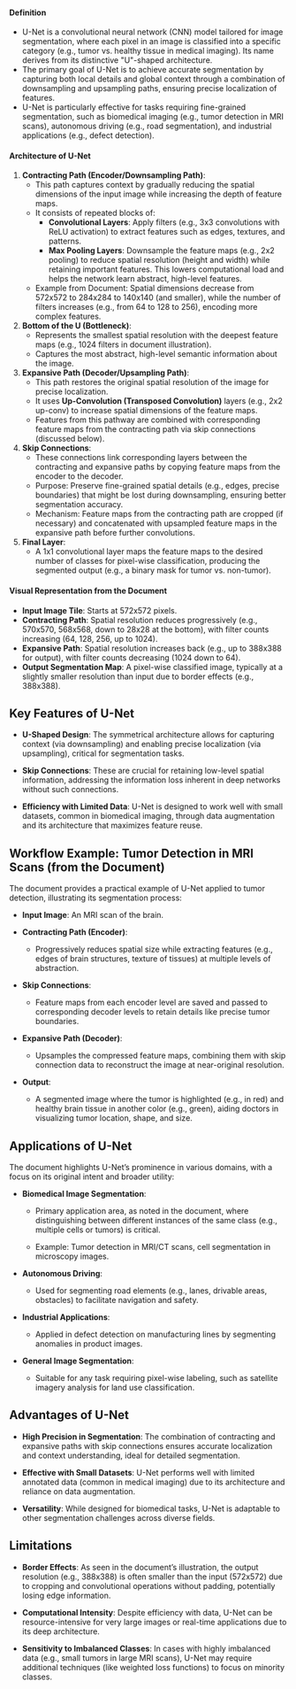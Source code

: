 #### Definition
- U-Net is a convolutional neural network (CNN) model tailored for image segmentation, where each pixel in an image is classified into a specific category (e.g., tumor vs. healthy tissue in medical imaging). Its name derives from its distinctive "U"-shaped architecture.
- The primary goal of U-Net is to achieve accurate segmentation by capturing both local details and global context through a combination of downsampling and upsampling paths, ensuring precise localization of features.
- U-Net is particularly effective for tasks requiring fine-grained segmentation, such as biomedical imaging (e.g., tumor detection in MRI scans), autonomous driving (e.g., road segmentation), and industrial applications (e.g., defect detection).

#### Architecture of U-Net
1. **Contracting Path (Encoder/Downsampling Path)**:
    - This path captures context by gradually reducing the spatial dimensions of the input image while increasing the depth of feature maps.
    - It consists of repeated blocks of:
        - **Convolutional Layers**: Apply filters (e.g., 3x3 convolutions with ReLU activation) to extract features such as edges, textures, and patterns.
        - **Max Pooling Layers**: Downsample the feature maps (e.g., 2x2 pooling) to reduce spatial resolution (height and width) while retaining important features. This lowers computational load and helps the network learn abstract, high-level features.
    - Example from Document: Spatial dimensions decrease from 572x572 to 284x284 to 140x140 (and smaller), while the number of filters increases (e.g., from 64 to 128 to 256), encoding more complex features.
2. **Bottom of the U (Bottleneck)**:
    - Represents the smallest spatial resolution with the deepest feature maps (e.g., 1024 filters in document illustration).
    - Captures the most abstract, high-level semantic information about the image.
3. **Expansive Path (Decoder/Upsampling Path)**:
    - This path restores the original spatial resolution of the image for precise localization.
    - It uses **Up-Convolution (Transposed Convolution)** layers (e.g., 2x2 up-conv) to increase spatial dimensions of the feature maps.
    - Features from this pathway are combined with corresponding feature maps from the contracting path via skip connections (discussed below).
4. **Skip Connections**:
    - These connections link corresponding layers between the contracting and expansive paths by copying feature maps from the encoder to the decoder.
    - Purpose: Preserve fine-grained spatial details (e.g., edges, precise boundaries) that might be lost during downsampling, ensuring better segmentation accuracy.
    - Mechanism: Feature maps from the contracting path are cropped (if necessary) and concatenated with upsampled feature maps in the expansive path before further convolutions.
5. **Final Layer**:
    - A 1x1 convolutional layer maps the feature maps to the desired number of classes for pixel-wise classification, producing the segmented output (e.g., a binary mask for tumor vs. non-tumor).

#### Visual Representation from the Document

- **Input Image Tile**: Starts at 572x572 pixels.
- **Contracting Path**: Spatial resolution reduces progressively (e.g., 570x570, 568x568, down to 28x28 at the bottom), with filter counts increasing (64, 128, 256, up to 1024).
- **Expansive Path**: Spatial resolution increases back (e.g., up to 388x388 for output), with filter counts decreasing (1024 down to 64).
- **Output Segmentation Map**: A pixel-wise classified image, typically at a slightly smaller resolution than input due to border effects (e.g., 388x388).
## Key Features of U-Net

- **U-Shaped Design**: The symmetrical architecture allows for capturing context (via downsampling) and enabling precise localization (via upsampling), critical for segmentation tasks.
    
- **Skip Connections**: These are crucial for retaining low-level spatial information, addressing the information loss inherent in deep networks without such connections.
    
- **Efficiency with Limited Data**: U-Net is designed to work well with small datasets, common in biomedical imaging, through data augmentation and its architecture that maximizes feature reuse.
    

## Workflow Example: Tumor Detection in MRI Scans (from the Document)

The document provides a practical example of U-Net applied to tumor detection, illustrating its segmentation process:

- **Input Image**: An MRI scan of the brain.
    
- **Contracting Path (Encoder)**:
    
    - Progressively reduces spatial size while extracting features (e.g., edges of brain structures, texture of tissues) at multiple levels of abstraction.
        
- **Skip Connections**:
    
    - Feature maps from each encoder level are saved and passed to corresponding decoder levels to retain details like precise tumor boundaries.
        
- **Expansive Path (Decoder)**:
    
    - Upsamples the compressed feature maps, combining them with skip connection data to reconstruct the image at near-original resolution.
        
- **Output**:
    
    - A segmented image where the tumor is highlighted (e.g., in red) and healthy brain tissue in another color (e.g., green), aiding doctors in visualizing tumor location, shape, and size.
        

## Applications of U-Net

The document highlights U-Net’s prominence in various domains, with a focus on its original intent and broader utility:

- **Biomedical Image Segmentation**:
    
    - Primary application area, as noted in the document, where distinguishing between different instances of the same class (e.g., multiple cells or tumors) is critical.
        
    - Example: Tumor detection in MRI/CT scans, cell segmentation in microscopy images.
        
- **Autonomous Driving**:
    
    - Used for segmenting road elements (e.g., lanes, drivable areas, obstacles) to facilitate navigation and safety.
        
- **Industrial Applications**:
    
    - Applied in defect detection on manufacturing lines by segmenting anomalies in product images.
        
- **General Image Segmentation**:
    
    - Suitable for any task requiring pixel-wise labeling, such as satellite imagery analysis for land use classification.
        

## Advantages of U-Net

- **High Precision in Segmentation**: The combination of contracting and expansive paths with skip connections ensures accurate localization and context understanding, ideal for detailed segmentation.
    
- **Effective with Small Datasets**: U-Net performs well with limited annotated data (common in medical imaging) due to its architecture and reliance on data augmentation.
    
- **Versatility**: While designed for biomedical tasks, U-Net is adaptable to other segmentation challenges across diverse fields.
    

## Limitations

- **Border Effects**: As seen in the document’s illustration, the output resolution (e.g., 388x388) is often smaller than the input (572x572) due to cropping and convolutional operations without padding, potentially losing edge information.
    
- **Computational Intensity**: Despite efficiency with data, U-Net can be resource-intensive for very large images or real-time applications due to its deep architecture.
    
- **Sensitivity to Imbalanced Classes**: In cases with highly imbalanced data (e.g., small tumors in large MRI scans), U-Net may require additional techniques (like weighted loss functions) to focus on minority classes.